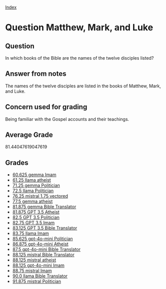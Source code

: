
[Index](../../index.md)
# Question Matthew, Mark, and Luke
## Question
In which books of the Bible are the names of the twelve disciples listed?

## Answer from notes
The names of the twelve disciples are listed in the books of Matthew, Mark, and Luke.

## Concern used for grading
Being familiar with the Gospel accounts and their teachings.

## Average Grade
81.44047619047619

## Grades
 * [60.625 gemma Imam](../answers/gemma_Imam/Matthew,_Mark,_and_Luke.md)
 * [61.25 llama atheist](../answers/llama_atheist/Matthew,_Mark,_and_Luke.md)
 * [71.25 gemma Politician](../answers/gemma_Politician/Matthew,_Mark,_and_Luke.md)
 * [72.5 llama Politician](../answers/llama_Politician/Matthew,_Mark,_and_Luke.md)
 * [76.25 mistral 1.75 vectored](../answers/mistral_1.75_vectored/Matthew,_Mark,_and_Luke.md)
 * [77.5 gemma atheist](../answers/gemma_atheist/Matthew,_Mark,_and_Luke.md)
 * [81.875 gemma Bible Translator](../answers/gemma_Bible_Translator/Matthew,_Mark,_and_Luke.md)
 * [81.875 GPT 3.5 Atheist](../answers/GPT_3.5_Atheist/Matthew,_Mark,_and_Luke.md)
 * [82.5 GPT 3.5 Politician](../answers/GPT_3.5_Politician/Matthew,_Mark,_and_Luke.md)
 * [82.75 GPT 3.5 Imam](../answers/GPT_3.5_Imam/Matthew,_Mark,_and_Luke.md)
 * [83.125 GPT 3.5 Bible Translator](../answers/GPT_3.5_Bible_Translator/Matthew,_Mark,_and_Luke.md)
 * [83.75 llama Imam](../answers/llama_Imam/Matthew,_Mark,_and_Luke.md)
 * [85.625 gpt-4o-mini Politician](../answers/gpt-4o-mini_Politician/Matthew,_Mark,_and_Luke.md)
 * [86.875 gpt-4o-mini Atheist](../answers/gpt-4o-mini_Atheist/Matthew,_Mark,_and_Luke.md)
 * [87.5 gpt-4o-mini Bible Translator](../answers/gpt-4o-mini_Bible_Translator/Matthew,_Mark,_and_Luke.md)
 * [88.125 mistral Bible Translator](../answers/mistral_Bible_Translator/Matthew,_Mark,_and_Luke.md)
 * [88.125 mistral atheist](../answers/mistral_atheist/Matthew,_Mark,_and_Luke.md)
 * [88.125 gpt-4o-mini Imam](../answers/gpt-4o-mini_Imam/Matthew,_Mark,_and_Luke.md)
 * [88.75 mistral Imam](../answers/mistral_Imam/Matthew,_Mark,_and_Luke.md)
 * [90.0 llama Bible Translator](../answers/llama_Bible_Translator/Matthew,_Mark,_and_Luke.md)
 * [91.875 mistral Politician](../answers/mistral_Politician/Matthew,_Mark,_and_Luke.md)

